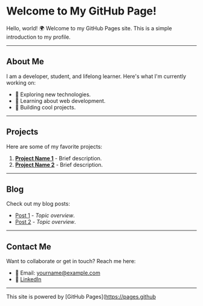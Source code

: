 # Welcome to My GitHub Page!

Hello, world! 🌍 Welcome to my GitHub Pages site. This is a simple introduction to my profile.

---

## About Me
I am a developer, student, and lifelong learner. Here's what I'm currently working on:
- 🔭 Exploring new technologies.
- 📖 Learning about web development.
- 🌟 Building cool projects.

---

## Projects
Here are some of my favorite projects:
1. **[Project Name 1](https://github.com/yourusername/project1)** - Brief description.
2. **[Project Name 2](https://github.com/yourusername/project2)** - Brief description.

---

## Blog
Check out my blog posts:
- [Post 1](https://yourusername.github.io/blog/post1) - *Topic overview*.
- [Post 2](https://yourusername.github.io/blog/post2) - *Topic overview*.

---

## Contact Me
Want to collaborate or get in touch? Reach me here:
- 📧 Email: yourname@example.com
- 💼 [LinkedIn](https://linkedin.com/in/yourusername)

---

This site is powered by [GitHub Pages](https://pages.github
